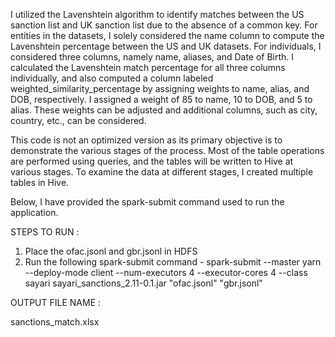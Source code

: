 I utilized the Lavenshtein algorithm to identify matches between the US sanction list and UK sanction list due to the absence of a common key. For entities in the datasets, I solely considered the name column to compute the Lavenshtein percentage between the US and UK datasets. For individuals, I considered three columns, namely name, aliases, and Date of Birth. I calculated the Lavenshtein match percentage for all three columns individually, and also computed a column labeled weighted_similarity_percentage by assigning weights to name, alias, and DOB, respectively. I assigned a weight of 85 to name, 10 to DOB, and 5 to alias. These weights can be adjusted and additional columns, such as city, country, etc., can be considered.

This code is not an optimized version as its primary objective is to demonstrate the various stages of the process. Most of the table operations are performed using queries, and the tables will be written to Hive at various stages. To examine the data at different stages, I created multiple tables in Hive.

Below, I have provided the spark-submit command used to run the application.


STEPS TO RUN : 

1) Place the ofac.jsonl and gbr.jsonl in HDFS
2) Run the following spark-submit command - 
spark-submit --master yarn --deploy-mode client --num-executors 4 --executor-cores 4 --class sayari sayari_sanctions_2.11-0.1.jar "ofac.jsonl" "gbr.jsonl"


OUTPUT FILE NAME : 

sanctions_match.xlsx
